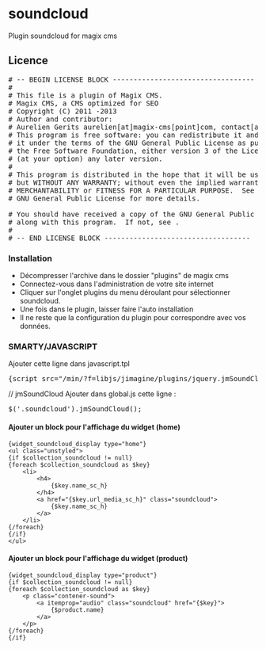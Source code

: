 soundcloud
==========

Plugin soundcloud for magix cms

Licence
------------

<pre>
# -- BEGIN LICENSE BLOCK ----------------------------------
#
# This file is a plugin of Magix CMS.
# Magix CMS, a CMS optimized for SEO
# Copyright (C) 2011 -2013
# Author and contributor:
# Aurelien Gerits aurelien[at]magix-cms[point]com, contact[at]magix-dev[point]be
# This program is free software: you can redistribute it and/or modify
# it under the terms of the GNU General Public License as published by
# the Free Software Foundation, either version 3 of the License, or
# (at your option) any later version.
#
# This program is distributed in the hope that it will be useful,
# but WITHOUT ANY WARRANTY; without even the implied warranty of
# MERCHANTABILITY or FITNESS FOR A PARTICULAR PURPOSE.  See the
# GNU General Public License for more details.

# You should have received a copy of the GNU General Public License
# along with this program.  If not, see <http://www.gnu.org/licenses/>.
#
# -- END LICENSE BLOCK -----------------------------------
</pre>

### Installation
 * Décompresser l'archive dans le dossier "plugins" de magix cms
 * Connectez-vous dans l'administration de votre site internet
 * Cliquer sur l'onglet plugins du menu déroulant pour sélectionner soundcloud.
 * Une fois dans le plugin, laisser faire l'auto installation
 * Il ne reste que la configuration du plugin pour correspondre avec vos données.

### SMARTY/JAVASCRIPT ###
Ajouter cette ligne dans javascript.tpl
<pre>
{script src="/min/?f=libjs/jimagine/plugins/jquery.jmSoundCloud.js" concat=$concat type="javascript"}
</pre>
// jmSoundCloud
Ajouter dans global.js cette ligne :
<pre>
$('.soundcloud').jmSoundCloud();
</pre>
#### Ajouter un block pour l'affichage du widget (home)

```smarty
{widget_soundcloud_display type="home"}
<ul class="unstyled">
{if $collection_soundcloud != null}
{foreach $collection_soundcloud as $key}
    <li>
        <h4>
            {$key.name_sc_h}
        </h4>
        <a href="{$key.url_media_sc_h}" class="soundcloud">
            {$key.name_sc_h}
        </a>
    </li>
{/foreach}
{/if}
</ul>
```

#### Ajouter un block pour l'affichage du widget (product)

```smarty
{widget_soundcloud_display type="product"}
{if $collection_soundcloud != null}
{foreach $collection_soundcloud as $key}
    <p class="contener-sound">
        <a itemprop="audio" class="soundcloud" href="{$key}">
            {$product.name}
        </a>
    </p>
{/foreach}
{/if}
```
